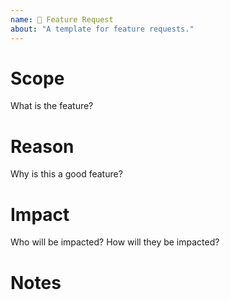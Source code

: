 ```yaml
---
name: 🌱 Feature Request
about: "A template for feature requests."
---
```


# Scope

What is the feature?

# Reason

Why is this a good feature?

# Impact

Who will be impacted? How will they be impacted?

# Notes
